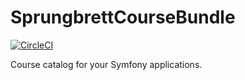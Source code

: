 # SprungbrettCourseBundle

[![CircleCI](https://circleci.com/gh/sprungbrett/course-bundle/tree/master.svg?style=svg)](https://circleci.com/gh/sprungbrett/course-bundle/tree/master)

Course catalog for your Symfony applications.
